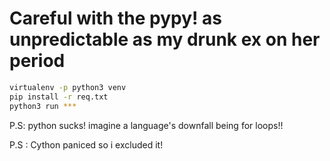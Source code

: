 # Careful with the pypy! as unpredictable as my drunk ex on her period

```bash
virtualenv -p python3 venv
pip install -r req.txt
python3 run ***

```

P.S: python sucks! imagine a language's downfall being for loops!!

P.S : Cython paniced so i excluded it!
